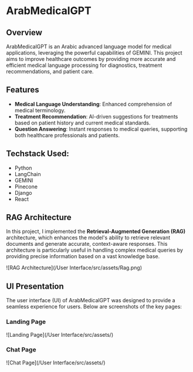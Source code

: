 # ArabMedicalGPT

## Overview
ArabMedicalGPT is an Arabic advanced language model for medical applications, leveraging the powerful capabilities of GEMINI. This project aims to improve healthcare outcomes by providing more accurate and efficient medical language processing for diagnostics, treatment recommendations, and patient care.

## Features
- **Medical Language Understanding**: Enhanced comprehension of medical terminology.
- **Treatment Recommendation**: AI-driven suggestions for treatments based on patient history and current medical standards.
- **Question Answering**: Instant responses to medical queries, supporting both healthcare professionals and patients.

## Techstack Used:
- Python
- LangChain
- GEMINI
- Pinecone
- Django
- React

## RAG Architecture
In this project, I implemented the **Retrieval-Augmented Generation (RAG)** architecture, which enhances the model's ability to retrieve relevant documents and generate accurate, context-aware responses. This architecture is particularly useful in handling complex medical queries by providing precise information based on a vast knowledge base.

![RAG Architecture](/User Interface/src/assets/Rag.png)

## UI Presentation
The user interface (UI) of ArabMedicalGPT was designed to provide a seamless experience for users. Below are screenshots of the key pages:

### Landing Page
![Landing Page](/User Interface/src/assets/)

### Chat Page
![Chat Page](/User Interface/src/assets/)

